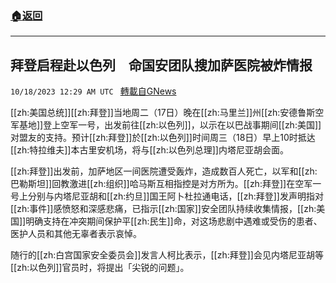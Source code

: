###  [:house:返回](README.md)
---


## 拜登启程赴以色列　命国安团队搜加萨医院被炸情报
`10/18/2023 12:29 AM UTC ` [轉載自GNews](https://gnews.org/articles/1847375)

[[zh:美国总统]][[zh:拜登]]当地周二（17日）晚在[[zh:马里兰]]州[[zh:安德鲁斯空军基地]]登上空军一号，出发前往[[zh:以色列]]，以示在以巴战事期间[[zh:美国]]对盟友的支持。预计[[zh:拜登]]於[[zh:以色列]]时间周三（18日）早上10时抵达[[zh:特拉维夫]]本古里安机场，将与[[zh:以色列总理]]内塔尼亚胡会面。

[[zh:拜登]]出发前，加萨地区一间医院遭受轰炸，造成数百人死亡，以军和[[zh:巴勒斯坦]]回教激进[[zh:组织]]哈马斯互相指控是对方所为。[[zh:拜登]]在空军一号上分别与内塔尼亚胡和[[zh:约旦]]国王阿卜杜拉通电话，[[zh:拜登]]发声明指对[[zh:事件]]感愤怒和深感悲痛，已指示[[zh:国家]]安全团队持续收集情报，[[zh:美国]]明确支持在冲突期间保护平[[zh:民生]]命，对这场悲剧中遇难或受伤的患者、医护人员和其他无辜者表示哀悼。

随行的[[zh:白宫国家安全委员会]]发言人柯比表示，[[zh:拜登]]会见内塔尼亚胡等[[zh:以色列]]官员时，将提出「尖锐的问题」。
